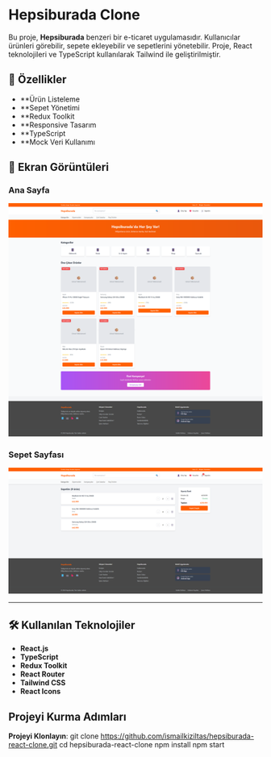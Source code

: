# Hepsiburada Clone

Bu proje, **Hepsiburada** benzeri bir e-ticaret uygulamasıdır. 
Kullanıcılar ürünleri görebilir, sepete ekleyebilir ve sepetlerini yönetebilir. 
Proje, React teknolojileri ve TypeScript kullanılarak Tailwind ile geliştirilmiştir.

## 🚀 Özellikler

- **Ürün Listeleme
- **Sepet Yönetimi
- **Redux Toolkit
- **Responsive Tasarım
- **TypeScript
- **Mock Veri Kullanımı

## 📸 Ekran Görüntüleri

### Ana Sayfa
![Ana Sayfa](public/images/home.png)

### Sepet Sayfası
![Sepet Sayfası](public/images/cart.png)

---

## 🛠️ Kullanılan Teknolojiler

- **React.js**
- **TypeScript**
- **Redux Toolkit**
- **React Router**
- **Tailwind CSS**
- **React Icons**


## Projeyi Kurma Adımları

**Projeyi Klonlayın**:
   git clone https://github.com/ismailkiziltas/hepsiburada-react-clone.git
   cd hepsiburada-react-clone
   npm install
   npm start